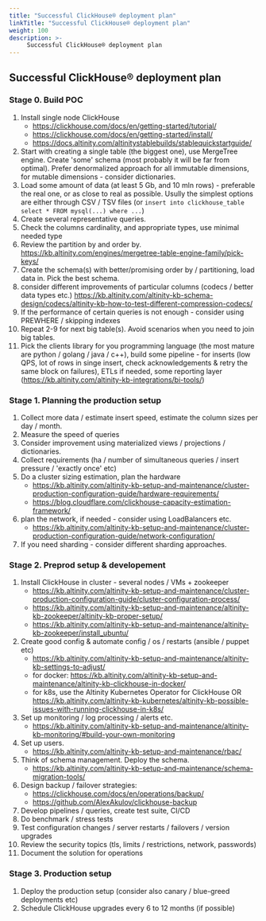 ```yaml
---
title: "Successful ClickHouse® deployment plan"
linkTitle: "Successful ClickHouse® deployment plan"
weight: 100
description: >-
     Successful ClickHouse® deployment plan
---
```


## Successful ClickHouse® deployment plan

### Stage 0. Build POC

1.  Install single node ClickHouse
    - https://clickhouse.com/docs/en/getting-started/tutorial/
    - https://clickhouse.com/docs/en/getting-started/install/
    - https://docs.altinity.com/altinitystablebuilds/stablequickstartguide/
2.  Start with creating a single table (the biggest one), use MergeTree engine. Create 'some' schema (most probably it will be far from optimal). Prefer denormalized approach for all immutable dimensions, for mutable dimensions - consider dictionaries.
3.  Load some amount of data (at least 5 Gb, and 10 mln rows) - preferable the real one, or as close to real as possible. Usully the simplest options are either through CSV / TSV files (or `insert into clickhouse_table select * FROM mysql(...) where ...`)
4.  Create several representative queries.
5.  Check the columns cardinality, and appropriate types, use minimal needed type
6.  Review the partition by and order by. https://kb.altinity.com/engines/mergetree-table-engine-family/pick-keys/
7.  Create the schema(s) with better/promising order by / partitioning, load data in. Pick the best schema.
8.  consider different improvements of particular columns (codecs / better data types etc.) https://kb.altinity.com/altinity-kb-schema-design/codecs/altinity-kb-how-to-test-different-compression-codecs/
9.  If the performance of certain queries is not enough - consider using PREWHERE / skipping indexes 
10.  Repeat 2-9 for next big table(s). Avoid scenarios when you need to join big tables.
11. Pick the clients library for you programming language (the most mature are python / golang / java / c++), build some pipeline - for inserts (low QPS, lot of rows in singe insert, check acknowledgements & retry the same block on failures), ETLs if needed, some reporting layer (https://kb.altinity.com/altinity-kb-integrations/bi-tools/) 

### Stage 1. Planning the production setup

1.  Collect more data / estimate insert speed, estimate the column sizes per day / month.
2.  Measure the speed of queries
3.  Consider improvement using materialized views / projections / dictionaries.
4.  Collect requirements (ha / number of simultaneous queries / insert pressure / 'exactly once' etc)
5.  Do a cluster sizing estimation, plan the hardware 
    - https://kb.altinity.com/altinity-kb-setup-and-maintenance/cluster-production-configuration-guide/hardware-requirements/
    - https://blog.cloudflare.com/clickhouse-capacity-estimation-framework/
7.  plan the network, if needed - consider using LoadBalancers etc.
     - https://kb.altinity.com/altinity-kb-setup-and-maintenance/cluster-production-configuration-guide/network-configuration/
9.  If you need sharding - consider different sharding approaches.

### Stage 2. Preprod setup & developement

1.  Install ClickHouse in cluster - several nodes / VMs + zookeeper
    - https://kb.altinity.com/altinity-kb-setup-and-maintenance/cluster-production-configuration-guide/cluster-configuration-process/
	- https://kb.altinity.com/altinity-kb-setup-and-maintenance/altinity-kb-zookeeper/altinity-kb-proper-setup/
	- https://kb.altinity.com/altinity-kb-setup-and-maintenance/altinity-kb-zookeeper/install_ubuntu/
2.  Create good config & automate config / os / restarts (ansible / puppet etc)
	- https://kb.altinity.com/altinity-kb-setup-and-maintenance/altinity-kb-settings-to-adjust/
	- for docker: https://kb.altinity.com/altinity-kb-setup-and-maintenance/altinity-kb-clickhouse-in-docker/
	- for k8s, use the Altinity Kubernetes Operator for ClickHouse OR https://kb.altinity.com/altinity-kb-kubernetes/altinity-kb-possible-issues-with-running-clickhouse-in-k8s/
3.  Set up monitoring / log processing / alerts etc.
    - https://kb.altinity.com/altinity-kb-setup-and-maintenance/altinity-kb-monitoring/#build-your-own-monitoring
4.  Set up users.
     - https://kb.altinity.com/altinity-kb-setup-and-maintenance/rbac/ 
5.  Think of schema management. Deploy the schema.
     - https://kb.altinity.com/altinity-kb-setup-and-maintenance/schema-migration-tools/
6.  Design backup / failover strategies:
	- https://clickhouse.com/docs/en/operations/backup/
	- https://github.com/AlexAkulov/clickhouse-backup
7.  Develop pipelines / queries, create test suite, CI/CD
8.  Do benchmark / stress tests 
9.  Test configuration changes / server restarts / failovers / version upgrades
10.  Review the security topics (tls, limits / restrictions, network, passwords)
11.  Document the solution for operations

### Stage 3. Production setup

1. Deploy the production setup (consider also canary / blue-greed deployments etc)
4. Schedule ClickHouse upgrades every 6 to 12 months (if possible)
